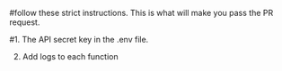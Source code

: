 #follow these strict instructions. This is what will make you pass the PR request.

#1. The API secret key in the .env file.

2. Add logs to each function
